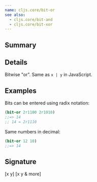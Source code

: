 ```yaml
---
name: cljs.core/bit-or
see also:
  - cljs.core/bit-and
  - cljs.core/bit-xor
---
```


## Summary

## Details

Bitwise "or". Same as `x | y` in JavaScript.

## Examples

Bits can be entered using radix notation:

```clj
(bit-or 2r1100 2r1010)
;;=> 14
;; 14 = 2r1110
```

Same numbers in decimal:

```clj
(bit-or 12 10)
;;=> 14
```

## Signature
[x y]
[x y & more]
